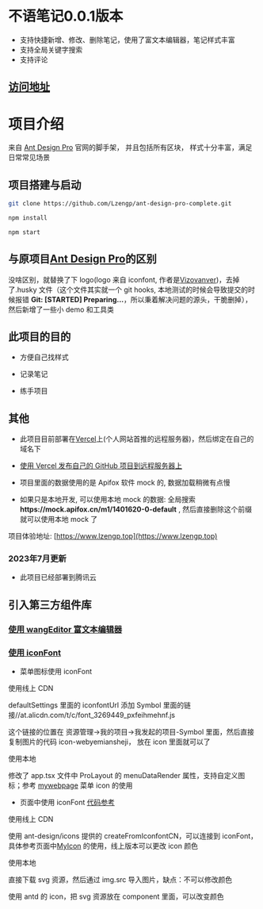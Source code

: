 # 不语笔记0.0.1版本

- 支持快捷新增、修改、删除笔记，使用了富文本编辑器，笔记样式丰富
- 支持全局关键字搜索
- 支持评论
  
##  [访问地址](https://lzengp.top)

# 项目介绍

来自 [Ant Design Pro](https://pro.ant.design) 官网的脚手架， 并且包括所有区块， 样式十分丰富，满足日常常见场景

## 项目搭建与启动

```bash
git clone https://github.com/Lzengp/ant-design-pro-complete.git

npm install

npm start
```

## 与原项目[Ant Design Pro](https://github.com/ant-design/ant-design-pro)的区别

没啥区别，就替换了下 logo(logo 来自 iconfont, 作者是[Vizovanver](https://www.iconfont.cn/user/detail?spm=a313x.7781069.0.d214f71f6&uid=969416&nid=7Y5iPgJrZJmk))，去掉了.husky 文件（这个文件其实就一个 git hooks, 本地测试的时候会导致提交的时候报错 **Git: [STARTED] Preparing...**，所以秉着解决问题的源头，干脆删掉），然后新增了一些小 demo 和工具类

## 此项目的目的

- 方便自己找样式

- 记录笔记

- 练手项目

## 其他

- 此项目目前部署在[Vercel](https://vercel.com/)上(个人网站首推的远程服务器)，然后绑定在自己的域名下

- [使用 Vercel 发布自己的 GitHub 项目到远程服务器上](https://zhuanlan.zhihu.com/p/549887095)

- 项目里面的数据使用的是 Apifox 软件 mock 的, 数据加载稍微有点慢

- 如果只是本地开发, 可以使用本地 mock 的数据: 全局搜索 **https://<span></span>mock.apifox.cn/m1/1401620-0-default** , 然后直接删除这个前缀就可以使用本地 mock 了

项目体验地址: [https://www.lzengp.top](https://www.lzengp.top)

### 2023年7月更新

- 此项目已经部署到腾讯云

## 引入第三方组件库

### [使用 wangEditor 富文本编辑器](https://www.wangeditor.com/v5/for-frame.html#react)

### [使用 iconFont](https://www.iconfont.cn/)

- 菜单图标使用 iconFont

使用线上 CDN

defaultSettings 里面的 iconfontUrl 添加 Symbol 里面的链接//at.alicdn.com/t/c/font_3269449_pxfeihmehnf.js

这个链接的位置在 资源管理->我的项目->我发起的项目-Symbol 里面，然后直接复制图片的代码 icon-webyemiansheji， 放在 icon 里面就可以了

使用本地

修改了 app.tsx 文件中 ProLayout 的 menuDataRender 属性，支持自定义图标；参考 [mywebpage](./src/components/MenuIcon/index.tsx) 菜单 icon 的使用

- 页面中使用 iconFont [代码参考](./src/pages/mypages/myModularization/index.tsx)

使用线上 CDN

使用 ant-design/icons 提供的 createFromIconfontCN，可以连接到 iconFont，具体参考页面中[MyIcon](./src/components/MyIcon/index.tsx) 的使用，线上版本可以更改 icon 颜色

使用本地

直接下载 svg 资源，然后通过 img.src 导入图片，缺点：不可以修改颜色

使用 antd 的 icon，把 svg 资源放在 component 里面，可以改变颜色

